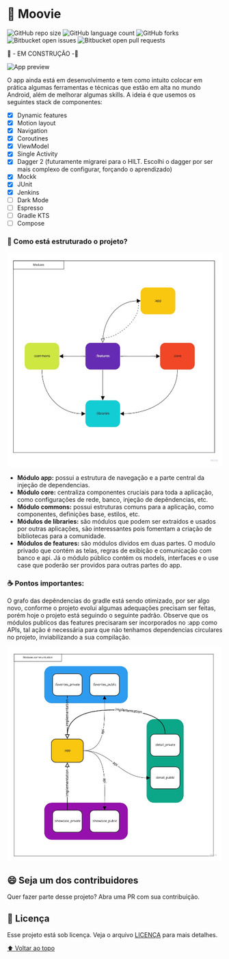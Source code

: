 # 🎥 Moovie

![GitHub repo size](https://img.shields.io/github/repo-size/gustavobarbosab/movies?style=for-the-badgee)
![GitHub language count](https://img.shields.io/github/languages/count/gustavobarbosab/movies?style=for-the-badgee)
![GitHub forks](https://img.shields.io/github/forks/gustavobarbosab/movies?style=for-the-badgee)
![Bitbucket open issues](https://img.shields.io/bitbucket/issues/gustavobarbosab/movies?style=for-the-badgee)
![Bitbucket open pull requests](https://img.shields.io/bitbucket/pr-raw/gustavobarbosab/movies?style=for-the-badgee)

🚧 - EM CONSTRUÇÃO -🚧

<img src="preview.gif" alt="App preview" height="600">

O app ainda está em desenvolvimento e tem como intuito colocar em prática algumas ferramentas e
técnicas que estão em alta no mundo Android, além de melhorar algumas skills. A ideia é que usemos
os seguintes stack de componentes:

- [X] Dynamic features
- [X] Motion layout
- [X] Navigation
- [X] Coroutines
- [X] ViewModel
- [X] Single Activity
- [X] Dagger 2 (futuramente migrarei para o HILT. Escolhi o dagger por ser mais complexo de
  configurar, forçando o aprendizado)
- [X] Mockk
- [X] JUnit
- [X] Jenkins
- [ ] Dark Mode
- [ ] Espresso
- [ ] Gradle KTS
- [ ] Compose

### 🚀 Como está estruturado o projeto?

<img src="modules.jpg" alt="Modules organization" height="500">

- **Módulo app:** possui a estrutura de navegação e a parte central da injeção de dependencias.
- **Módulo core:** centraliza componentes cruciais para toda a aplicação, como configurações de rede,
  banco, injeção de depêndencias, etc.
- **Módulo commons:** possui estruturas comuns para a aplicação, como componentes, definições base,
  estilos, etc.
- **Módulos de libraries:** são módulos que podem ser extraídos e usados por outras aplicações, são
  interessantes pois fomentam a criação de bibliotecas para a comunidade.
- **Módulos de features:** são módulos dividos em duas partes. O modulo privado que contém as telas,
  regras de exibição e comunicação com banco e api. Já o módulo público contém os models, interfaces
  e o use case que poderão ser providos para outras partes do app.

### ☕ Pontos importantes:

O grafo das depêndencias do gradle está sendo otimizado, por ser algo novo, conforme o projeto
evolui algumas adequações precisam ser feitas, porém hoje o projeto está seguindo o seguinte padrão.
Observe que os módulos publicos das features precisaram ser incorporados no :app como APIs, tal ação
é necessária para que não tenhamos dependencias circulares no projeto, inviabilizando a sua
compilação.

<img src="communication.jpg" alt="Modules connection"  height="500">

## 😄 Seja um dos contribuidores<br>

Quer fazer parte desse projeto? Abra uma PR com sua contribuição.

## 📝 Licença

Esse projeto está sob licença. Veja o arquivo [LICENÇA](LICENSE.md) para mais detalhes.

[⬆ Voltar ao topo](#nome-do-projeto)<br>

